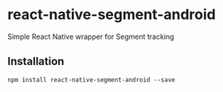 # react-native-segment-android
Simple React Native wrapper for Segment tracking

## Installation ##

`npm install react-native-segment-android --save`
